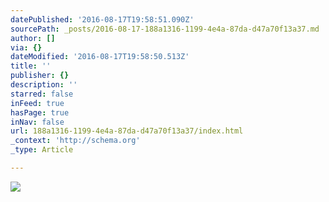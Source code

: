 ```yaml
---
datePublished: '2016-08-17T19:58:51.090Z'
sourcePath: _posts/2016-08-17-188a1316-1199-4e4a-87da-d47a70f13a37.md
author: []
via: {}
dateModified: '2016-08-17T19:58:50.513Z'
title: ''
publisher: {}
description: ''
starred: false
inFeed: true
hasPage: true
inNav: false
url: 188a1316-1199-4e4a-87da-d47a70f13a37/index.html
_context: 'http://schema.org'
_type: Article

---
```

![](https://the-grid-user-content.s3-us-west-2.amazonaws.com/ea2bfd98-cb75-4dc8-980e-2bba5e09e302.jpg)